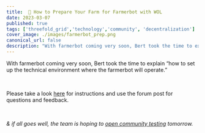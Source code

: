 ```yaml
---
title:  📝 How to Prepare Your Farm for Farmerbot with WOL
date: 2023-03-07
published: true
tags: ['threefold_grid','technology','community', 'decentralization']
cover_image: ./images/farmerbot_prep.png
canonical_url: false
description: "With farmerbot coming very soon, Bert took the time to explain “how to set up the technical environment where the farmerbot will operate."
---
```


With farmerbot coming very soon, Bert took the time to explain “how to set up the technical environment where the farmerbot will operate.”

<br/>

Please take a look [here](https://forum.threefold.io/t/how-to-prepare-your-farm-for-the-farmerbot-with-wol/3832) for instructions and use the forum post for questions and feedback.

<br/>

_& if all goes well, the team is hoping to [open community testing](https://forum.threefold.io/t/tfgrid-power-management-feature-for-3-9/3721/23?u=gosam) tomorrow._